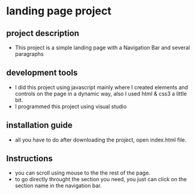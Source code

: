 # landing page project #

## project description  ##

* This project is a simple landing page with a Navigation Bar and several paragraphs 
 
## development tools ##

* I did this project using javascript mainly where I created elements and controls on the page in a dynamic way, also I used html & css3 a little bit.
* I programmed this project using visual studio

## installation guide  ##

* all you have to do after downloading the project, open index.html file. 

## Instructions ##

* you can scroll using mouse to the the rest of the page.
* to go directly throught the section you need, you just can click on the section name in the navigation bar.
